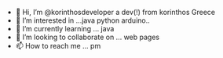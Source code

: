 - 👋 Hi, I’m @korinthosdeveloper a dev(!) from korinthos Greece
- 👀 I’m interested in ...java python arduino..
- 🌱 I’m currently learning ... java 
- 💞️ I’m looking to collaborate on ... web pages
- 📫 How to reach me ... pm

<!---
korinthosdeveloper/korinthosdeveloper is a ✨ special ✨ repository because its `README.md` (this file) appears on your GitHub profile.
You can click the Preview link to take a look at your changes.
--->
